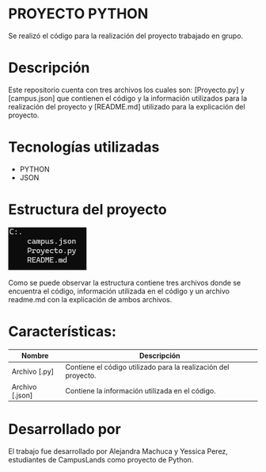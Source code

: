 # PROYECTO PYTHON

Se realizó el código para la realización del proyecto trabajado en grupo.

# Descripción

Este repositorio cuenta con tres archivos los cuales son: [Proyecto.py] y [campus.json] que contienen el código y la información utilizados para la realización del proyecto y [README.md] utilizado para la explicación del proyecto.

# Tecnologías utilizadas

- PYTHON
- JSON

# Estructura del proyecto
![Estructura](image.png)

Como se puede observar la estructura contiene tres archivos donde se encuentra el código, información utilizada en el código y un archivo readme.md con la explicación de ambos archivos.

# Características:

| Nombre | Descripción |
|--|--|
|Archivo [.py]| Contiene el código utilizado para la realización del proyecto.|
|Archivo [.json]| Contiene la información utilizada en el código.

# Desarrollado por

El trabajo fue desarrollado por Alejandra Machuca y Yessica Perez, estudiantes de CampusLands como proyecto de Python.